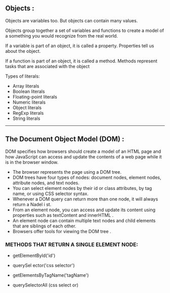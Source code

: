 ## Objects :

Objects are variables too. But objects can contain many values.

Objects group together a set of variables and functions to create a model of a something you would recognize from the real world.

If a variable is part of an object, it is called a property. Properties tell us about the object.

If a function is part of an object, it is called a method. Methods represent tasks that are associated with the object

Types of literals:

* Array literals
* Boolean literals
* Floating-point literals
* Numeric literals
* Object literals
* RegExp literals
* String literals

<hr>

## The Document Object Model (DOM) :

DOM specifies how browsers should create a model of an HTML page and how JavaScript can access and update the contents of a web page while it is in the browser window. 


* The browser represents the page using a DOM tree.
* DOM trees have four types of nodes: document nodes, element nodes, attribute nodes, and text nodes. 
* You can select element nodes by their id or class attributes, by tag name, or using CSS selector syntax. 
* Whenever a DOM query can return more than one node, it will always return a Nadel i st. 
* From an element node, you can access and update its content using properties such as textContent and innerHTML .
* An element node can contain multiple text nodes and child elements that are siblings of each other. 
* Browsers offer tools for viewing the DOM tree .  


### METHODS THAT RETURN A SINGLE ELEMENT NODE:

* getElementByld('id')

* querySel ector('css selector')

* getElementsByTagName('tagName')

* querySelectorAll (css select or)

 
